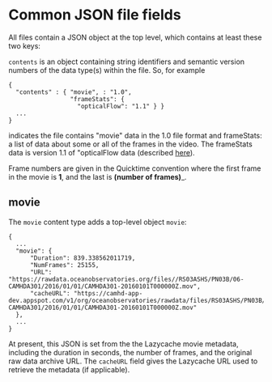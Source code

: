 
# Common JSON file fields

All files contain a JSON object at the top level, which contains at least these two keys:

`contents` is an object containing string identifiers and semantic version
numbers of the data type(s) within the file.  So, for example

```
{
  "contents" : { "movie", : "1.0",
                 "frameStats": {
                   "opticalFlow": "1.1" } }
  ...
}
```

indicates the file contains "movie" data in the 1.0 file format and frameStats: a list of data about some or all of the frames in the video.   The frameStats data is version 1.1 of "opticalFlow data (described [here](OpticalFlowJson.md)).

Frame numbers are given in the Quicktime convention where the first frame in the movie is __1__,
and the last is __(number of frames)___.

## movie

The `movie` content type adds a top-level object `movie`:

```
{
  ...
  "movie": {
      "Duration": 839.338562011719,
      "NumFrames": 25155,
      "URL": "https://rawdata.oceanobservatories.org/files//RS03ASHS/PN03B/06-CAMHDA301/2016/01/01/CAMHDA301-20160101T000000Z.mov",
      "cacheURL": "https://camhd-app-dev.appspot.com/v1/org/oceanobservatories/rawdata/files/RS03ASHS/PN03B/06-CAMHDA301/2016/01/01/CAMHDA301-20160101T000000Z.mov"
  },
  ...
}
```

At present, this JSON is set from the the Lazycache movie metadata, including
the duration in seconds, the number of frames, and the original
raw data archive URL.   The `cacheURL` field gives the Lazycache URL used
to retrieve the metadata (if applicable).
